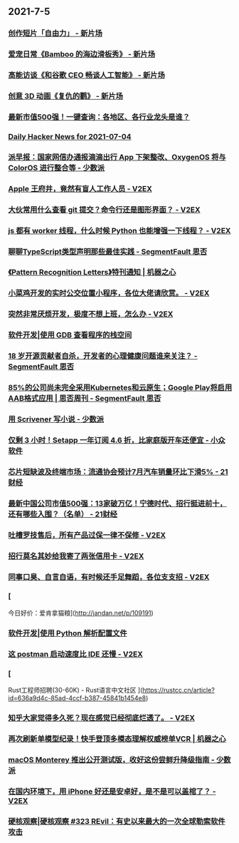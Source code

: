 
## 2021-7-5

### [创作短片「自由力」 - 新片场](https://www.vmovier.com/62410)

### [爱宠日常《Bamboo 的海边滑板秀》 - 新片场](https://www.vmovier.com/62433)

### [高能访谈《和谷歌 CEO 畅谈人工智能》 - 新片场](https://www.vmovier.com/62434)

### [创意 3D 动画《复仇的鹳》 - 新片场](https://www.vmovier.com/62390)

### [最新市值500强！一键查询：各地区、各行业龙头是谁？](https://app.21jingji.com/html/20210701qiang_500/index.html)

### [Daily Hacker News for 2021-07-04](https://www.daemonology.net/hn-daily/2021-07-04.html)

### [派早报：国家网信办通报滴滴出行 App 下架整改、OxygenOS 将与 ColorOS 进行整合等 - 少数派](https://sspai.com/post/67556)

### [Apple 王府井，竟然有盲人工作人员 - V2EX](https://www.v2ex.com/t/787503)

### [大伙常用什么查看 git 提交？命令行还是图形界面？ - V2EX](https://www.v2ex.com/t/787434)

### [js 都有 worker 线程，什么时候 Python 也能增强一下线程？ - V2EX](https://www.v2ex.com/t/787433)

### [聊聊TypeScript类型声明那些最佳实践 - SegmentFault 思否](https://segmentfault.com/a/1190000040288228)

### [《Pattern Recognition Letters》特刊通知 | 机器之心](https://www.jiqizhixin.com/articles/2021-07-05)

### [小菜鸡开发的实时公交位置小程序，各位大佬请欣赏。 - V2EX](https://www.v2ex.com/t/787522)

### [突然非常厌烦开发，极度不想上班，怎么办 - V2EX](https://www.v2ex.com/t/787520)

### [软件开发|使用 GDB 查看程序的栈空间](https://linux.cn/article-13550-1.html?utm_source=rss&utm_medium=rss)

### [18 岁开源贡献者自杀，开发者的心理健康问题谁来关注？ - SegmentFault 思否](https://segmentfault.com/a/1190000040290416)

### [85%的公司尚未完全采用Kubernetes和云原生；Google Play将启用AAB格式应用 | 思否周刊 - SegmentFault 思否](https://segmentfault.com/a/1190000040285821)

### [用 Scrivener 写小说 - 少数派](https://sspai.com/post/67363)

### [仅剩 3 小时！Setapp 一年订阅 4.6 折，比家庭版开车还便宜 - 小众软件](https://www.appinn.com/setapp-stacksocial-summer20/)

### [芯片短缺波及终端市场：流通协会预计7月汽车销量环比下滑5% - 21财经](https://m.21jingji.com/article/20210705/herald/91d0671a9c51ab58f622d5f30355ffff.html)

### [最新中国公司市值500强：13家破万亿！宁德时代、招行挺进前十，还有哪些入围？（名单） - 21财经](https://m.21jingji.com/article/20210705/herald/f8da47afeec1b70f62a4776340205567.html)

### [吐槽罗技售后，所有产品过保一律不保修 - V2EX](https://www.v2ex.com/t/787561)

### [招行莫名其妙给我寄了两张信用卡 - V2EX](https://www.v2ex.com/t/787551)

### [同事口臭、自言自语，有时候还手足舞蹈，各位支支招 - V2EX](https://www.v2ex.com/t/787532)

### [
今日好价：爱肯拿猫粮](http://jandan.net/p/109191)

### [软件开发|使用 Python 解析配置文件](https://linux.cn/article-13551-1.html?utm_source=rss&utm_medium=rss)

### [这 postman 启动速度比 IDE 还慢 - V2EX](https://www.v2ex.com/t/787560)

### [
Rust工程师招聘(30-60K) - Rust语言中文社区
](https://rustcc.cn/article?id=636a9d4c-85ad-4ccf-b387-45841b1454e8)

### [知乎大家觉得多久死？现在感觉已经彻底烂透了。 - V2EX](https://www.v2ex.com/t/787570)

### [再次刷新单模型纪录！快手登顶多模态理解权威榜单VCR | 机器之心](https://www.jiqizhixin.com/articles/2021-07-05-2)

### [macOS Monterey 推出公开测试版，收好这份尝鲜升降级指南 - 少数派](https://sspai.com/post/67519)

### [在国内环境下，用 iPhone 好还是安卓好，是不是可以盖棺了？ - V2EX](https://www.v2ex.com/t/787565)

### [硬核观察|硬核观察 #323 REvil：有史以来最大的一次全球勒索软件攻击](https://linux.cn/article-13552-1.html?utm_source=rss&utm_medium=rss)